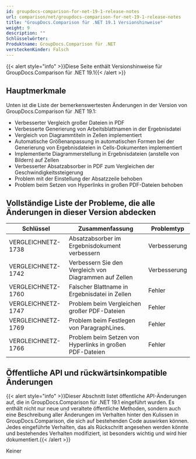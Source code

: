 ```yaml
---
id: groupdocs-comparison-for-net-19-1-release-notes
url: comparison/net/groupdocs-comparison-for-net-19-1-release-notes
title: "GroupDocs.Comparison für .NET 19.1 Versionshinweise"
weight: 9
description: ""
Schlüsselwörter:
Produktname: GroupDocs.Comparison für .NET
versteckenKinder: Falsch
---
```

{{< alert style="info" >}}Diese Seite enthält Versionshinweise für GroupDocs.Comparison für .NET 19.1{{< /alert >}}

## Hauptmerkmale

Unten ist die Liste der bemerkenswertesten Änderungen in der Version von GroupDocs.Comparison für .NET 19.1:

* Verbesserter Vergleich großer Dateien in PDF
* Verbesserte Generierung von Arbeitsblattnamen in der Ergebnisdatei
* Vergleich von Diagrammtiteln in Zellen implementiert
* Automatische Größenanpassung in automatischen Formen bei der Generierung von Ergebnisdateien in Cells-Dokumenten implementiert
* Implementierte Diagrammerstellung in Ergebnisdateien (anstelle von Bildern) auf Zellen
* Verbesserter Absatzabsorber in PDF zum Vergleichen der Geschwindigkeitssteigerung
* Problem mit der Einstellung der Absatzzeile behoben
* Problem beim Setzen von Hyperlinks in großen PDF-Dateien behoben

## Vollständige Liste der Probleme, die alle Änderungen in dieser Version abdecken

| Schlüssel | Zusammenfassung | Problemtyp |
| --- | --- | --- |
| VERGLEICHNETZ-1738 | Absatzabsorber im Ergebnisdokument verbessern | Verbesserung |
| VERGLEICHNETZ-1742 | Verbessern Sie den Vergleich von Diagrammen auf Zellen | Verbesserung |
| VERGLEICHNETZ-1760 | Falscher Blattname in Ergebnisdatei in Zellen | Fehler |
| VERGLEICHNETZ-1747 | Problem beim Vergleichen großer PDF-Dateien | Fehler |
| VERGLEICHNETZ-1769 | Problem beim Festlegen von ParagraphLines. | Fehler |
| VERGLEICHNETZ-1766 | Problem beim Setzen von Hyperlinks in großen PDF-Dateien | Fehler |

## Öffentliche API und rückwärtsinkompatible Änderungen

{{< alert style="info" >}}Dieser Abschnitt listet öffentliche API-Änderungen auf, die in GroupDocs.Comparison für .NET 19.1 eingeführt wurden. Es enthält nicht nur neue und veraltete öffentliche Methoden, sondern auch eine Beschreibung aller Änderungen im Verhalten hinter den Kulissen in GroupDocs.Comparison, die sich auf bestehenden Code auswirken können. Jedes eingeführte Verhalten, das als Rückschritt angesehen werden könnte und bestehendes Verhalten modifiziert, ist besonders wichtig und wird hier dokumentiert.{{< /alert >}}

Keiner

